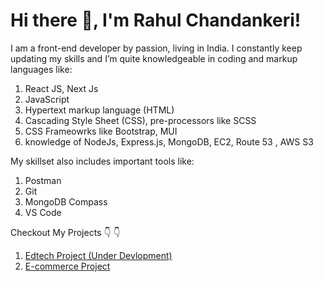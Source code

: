 # Hi there 👋, I'm Rahul Chandankeri!
I am a front-end developer by passion, living in India. I constantly keep updating my skills and I’m quite knowledgeable in coding and markup languages like:

1.   React JS, Next Js
2.   JavaScript
3.   Hypertext markup language (HTML)
4.   Cascading Style Sheet (CSS), pre-processors like SCSS
6.   CSS Frameowrks like Bootstrap, MUI
7.   knowledge of NodeJs, Express.js, MongoDB, EC2, Route 53 , AWS S3

My skillset also includes important tools like:

1. Postman
2. Git 
3. MongoDB Compass
4. VS Code

Checkout My Projects :point_down: :point_down:

1. [Edtech Project (Under Devlopment)](https://elearn.rahulcodes.dev/)
2. [E-commerce Project](https://gromart.rahulcodes.dev/)
